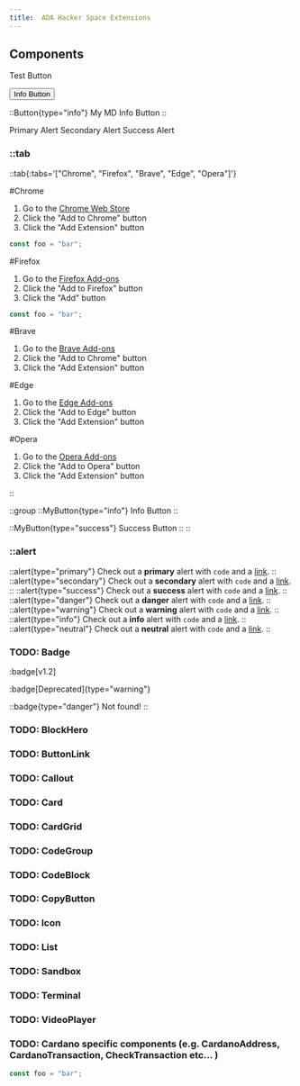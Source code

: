 ```yaml
---
title: ️ ADA Hacker Space Extensions
---
```


## Components

Test Button

<Button type="info">Info Button</Button>

::Button{type="info"}
My MD Info Button
::

<Alert type="primary">Primary Alert</Alert>
<Alert type="secondary">Secondary Alert</Alert>
<Alert type="success">Success Alert</Alert>

### ::tab

::tab{:tabs='["Chrome", "Firefox", "Brave", "Edge", "Opera"]'}

#Chrome

1. Go to the [Chrome Web Store](https://chrome.google.com/webstore/detail/eternl-wallet/ndjgjgjgjgjgjgjgjgjgjgjgjgjgjgjg)
2. Click the "Add to Chrome" button
3. Click the "Add Extension" button

```js
const foo = "bar";
```

#Firefox

1. Go to the [Firefox Add-ons](https://addons.mozilla.org/en-US/firefox/addon/eternl-wallet/)
2. Click the "Add to Firefox" button
3. Click the "Add" button

```js
const foo = "bar";
```

#Brave

1. Go to the [Brave Add-ons](https://chrome.google.com/webstore/detail/eternl-wallet/ndjgjgjgjgjgjgjgjgjgjgjgjgjgjgjg)
2. Click the "Add to Chrome" button
3. Click the "Add Extension" button

#Edge

1. Go to the [Edge Add-ons](https://microsoftedge.microsoft.com/addons/detail/eternl-wallet/ndjgjgjgjgjgjgjgjgjgjgjgjgjgjgjg)
2. Click the "Add to Edge" button
3. Click the "Add Extension" button

#Opera

1. Go to the [Opera Add-ons](https://addons.opera.com/en/extensions/details/eternl-wallet/)
2. Click the "Add to Opera" button
3. Click the "Add Extension" button

::

::group
::MyButton{type="info"}
Info Button
::

::MyButton{type="success"}
Success Button
::
::

### ::alert

::alert{type="primary"}
Check out a **primary** alert with `code` and a [link](/).
::
::alert{type="secondary"}
Check out a **secondary** alert with `code` and a [link](/).
::
::alert{type="success"}
Check out a **success** alert with `code` and a [link](/).
::
::alert{type="danger"}
Check out a **danger** alert with `code` and a [link](/).
::
::alert{type="warning"}
Check out a **warning** alert with `code` and a [link](/).
::
::alert{type="info"}
Check out a **info** alert with `code` and a [link](/).
::
::alert{type="neutral"}
Check out a **neutral** alert with `code` and a [link](/).
::

### TODO: Badge

:badge[v1.2]

:badge[Deprecated]{type="warning"}

::badge{type="danger"}
Not found!
::

### TODO: BlockHero

### TODO: ButtonLink

### TODO: Callout

### TODO: Card

### TODO: CardGrid

### TODO: CodeGroup

### TODO: CodeBlock

### TODO: CopyButton

### TODO: Icon

### TODO: List

### TODO: Sandbox

### TODO: Terminal

### TODO: VideoPlayer

### TODO: Cardano specific components (e.g. CardanoAddress, CardanoTransaction, CheckTransaction etc... )

```js
const foo = "bar";
```
